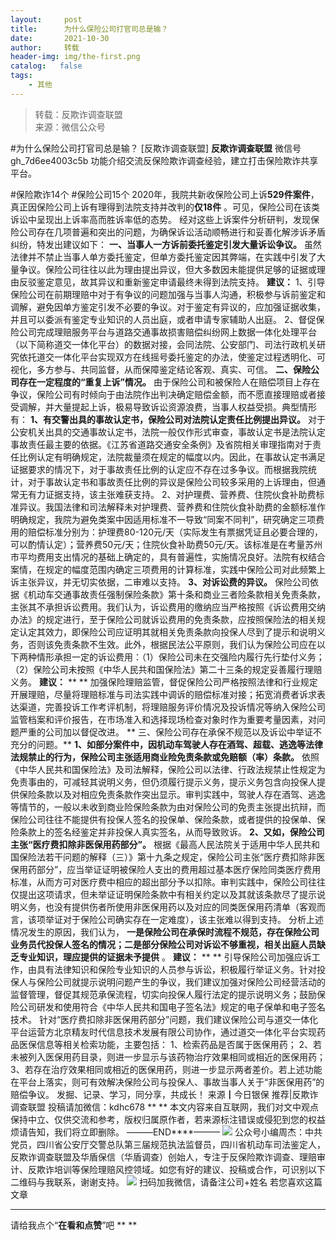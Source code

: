 ```yaml
---
layout:     post
title:      为什么保险公司打官司总是输？
date:       2021-10-30
author:     转载
header-img: img/the-first.png
catalog:   false
tags:
    - 其他
---
```


<blockquote><p>转载：反欺诈调查联盟<br>
来源：微信公众号</p></blockquote>

#为什么保险公司打官司总是输？
[反欺诈调查联盟]
**反欺诈调查联盟**
微信号gh_7d6ee4003c5b
功能介绍交流反保险欺诈调查经验，建立打击保险欺诈共享平台。

#保险欺诈14个
#保险公司15个
2020年，我院共新收保险公司上诉**529件案件**，真正因保险公司上诉有理得到法院支持并改判的**仅18件**
。可见，保险公司在该类诉讼中呈现出上诉率高而胜诉率低的态势。
经对这些上诉案件分析研判，发现保险公司存在几项普遍和突出的问题，为确保诉讼活动顺畅进行和妥善化解涉诉矛盾纠纷，特发出建议如下：
**一、当事人一方诉前委托鉴定引发大量诉讼争议。**
虽然法律并不禁止当事人单方委托鉴定，但单方委托鉴定因其弊端，在实践中引发了大量争议。保险公司往往以此为理由提出异议，但大多数因未能提供足够的证据或理由反驳鉴定意见，故其异议和重新鉴定申请最终未得到法院支持。
**建议：**
1、引导保险公司在前期理赔中对于有争议的问题加强与当事人沟通，积极参与诉前鉴定和调解，避免因单方鉴定引发不必要的争议。对于鉴定有异议的，应加强证据收集，并且可以委派有鉴定专业知识的人员出庭，或者申请专家辅助人出庭。
2、督促保险公司完成理赔服务平台与道路交通事故损害赔偿纠纷网上数据一体化处理平台（以下简称道交一体化平台）的数据对接，会同法院、公安部门、司法行政机关研究依托道交一体化平台实现双方在线摇号委托鉴定的办法，使鉴定过程透明化、可视化，多方参与、共同监督，从而保障鉴定结论客观、真实、可信。
**二、保险公司存在一定程度的“重复上诉”情况。**
由于保险公司和被保险人在赔偿项目上存在争议，保险公司有时倾向于由法院作出判决确定赔偿金额，而不愿直接理赔或者接受调解，并大量提起上诉，极易导致诉讼资源浪费，当事人权益受损。典型情形有：
**1、有交警出具的事故认定书，保险公司对法院认定责任比例提出异议。**
对于公安机关出具的交通事故认定书，法院一般仅作形式审查，事故认定书是法院认定事故责任最主要的依据。《江苏省道路交通安全条例》及省院相关审理指南对于责任比例认定有明确规定，法院裁量须在规定的幅度以内。因此，在事故认定书满足证据要求的情况下，对于事故责任比例的认定应不存在过多争议。而根据我院统计，对于事故认定书和事故责任比例的异议是保险公司较多采用的上诉理由，但通常无有力证据支持，该主张难获支持。
2、对护理费、营养费、住院伙食补助费标准异议。我国法律和司法解释未对护理费、营养费和住院伙食补助费的金额标准作明确规定，我院为避免类案中因适用标准不一导致“同案不同判”，研究确定三项费用的赔偿标准分别为：护理费80-120元/天（实际发生有票据凭证且必要合理的，可以酌情认定）；营养费50元/天；住院伙食补助费50元/天。该标准是在考量苏州市平均费用支出情况的基础上确定的，具有普遍性，实施情况良好。法院有权结合案情，在规定的幅度范围内确定三项费用的计算标准，实践中保险公司对此频繁上诉主张异议，并无切实依据，二审难以支持。
**3、对诉讼费的异议。**
保险公司依据《机动车交通事故责任强制保险条款》第十条和商业三者险条款相关免责条款，主张其不承担诉讼费用。我们认为，诉讼费用的缴纳应当严格按照《诉讼费用交纳办法》的规定进行，至于保险公司就诉讼费用的免责条款，应按照保险法的相关规定认定其效力，即保险公司应证明其就相关免责条款向投保人尽到了提示和说明义务，否则该免责条款不生效。此外，根据民法公平原则，我们认为保险公司应在以下两种情形承担一定的诉讼费用：（1）保险公司未在交强险内履行先行垫付义务；（2）保险公司未按照《中华人民共和国保险法》第二十三条的规定妥善履行理赔义务。
**建议：**
**
**
加强保险理赔监管，督促保险公司严格按照法律和行业规定开展理赔，尽量将理赔标准与司法实践中调诉的赔偿标准对接；拓宽消费者诉求表达渠道，完善投诉工作考评机制，将理赔服务评价情况及投诉情况等纳入保险公司监管档案和评价报告，在市场准入和选择现场检查对象时作为重要考量因素，对问题严重的公司加以督促改进。
**
三、保险公司存在承保不规范以及诉讼中举证不充分的问题。**
**1、如部分案件中，因机动车驾驶人存在酒驾、超载、逃逸等法律法规禁止的行为，保险公司主张适用商业险免责条款或免赔额（率）条款。**
依照《中华人民共和国保险法》及司法解释，保险公司以法律、行政法规禁止性规定为免责事由的，可减轻其说明义务，但仍须履行提示义务，提示义务包含向投保人提供保险条款以及对相应免责条款作突出显示。审判实践中，驾驶人存在酒驾、逃逸等情节的，一般以未收到商业险保险条款为由对保险公司的免责主张提出抗辩，而保险公司往往不能提供有投保人签名的投保单、保险条款，或者提供的投保单、保险条款上的签名经鉴定并非投保人真实签名，从而导致败诉。
**2、又如，保险公司主张“医疗费扣除非医保用药部分”。**
根据《最高人民法院关于适用中华人民共和国保险法若干问题的解释（三）》第十九条之规定，保险公司主张“医疗费扣除非医保用药部分”，应当举证证明被保险人支出的费用超过基本医疗保险同类医疗费用标准，从而方可对医疗费中相应的超出部分予以扣除。审判实践中，保险公司往往仅提出这项请求，但未举证证明保险条款中有相关约定以及其就该条款尽了提示说明义务，也没有提供伤者所使用非医保用药以及对应的同类医保用药清单（客观而言，该项举证对于保险公司确实存在一定难度），该主张难以得到支持。
分析上述情况发生的原因，我们认为，
**一是保险公司在承保时流程不规范，存在保险公司业务员代投保人签名的情况；二是部分保险公司对诉讼不够重视，相关出庭人员缺乏专业知识，理应提供的证据未予提供**
。
**建议：**
**
**
引导保险公司加强应诉工作，由具有法律知识和保险专业知识的人员参与诉讼，积极履行举证义务。针对投保人与保险公司就提示说明问题产生的争议，我们建议加强对保险公司经营活动的监督管理，督促其规范承保流程，切实向投保人履行法定的提示说明义务；鼓励保险公司研发和使用符合《中华人民共和国电子签名法》规定的电子保单和电子签名技术。
针对“医疗费扣除非医保用药部分”问题，我们建议保险公司与道交一体化平台运营方北京精友时代信息技术发展有限公司协作，通过道交一体化平台实现药品医保信息等相关检索功能，主要包括：
1、检索药品是否属于医保用药；
2、若未被列入医保用药目录，则进一步显示与该药物治疗效果相同或相近的医保用药；
3、若存在治疗效果相同或相近的医保用药，则进一步显示两者差价。若上述功能在平台上落实，则可有效解决保险公司与投保人、事故当事人关于“非医保用药”的赔偿争议。
发掘、记录、学习，同分享，共成长！
来源┃今日银保
推荐|反欺诈调查联盟
投稿请加微信：kdhc678
**
**
本文内容来自互联网，我们对文中观点保持中立、仅供交流和参考，版权归属原作者，若来源标注错误或侵犯到您的权益烦请告知，我们将立即删除。
———END****———
![]({{site.baseurl}}/postimg/L6usUGPiatBSs5Yxdp5NU9dpdqWanE7Mq7XpTo0mwlia1gia9NNFGTRYKdpVvrK2KgpAPictg52F8U9sicXI1jQ1dzA.jpeg)
公众号小编周杰：中共党员，四川省公安厅交警总队第三届规范执法监督员，四川省机动车司法鉴定人，反欺诈调查联盟及华盾保信（华盾调查）创始人，专注于反保险欺诈调查、理赔审计、反欺诈培训等保险理赔风控领域。如您有好的建议、投稿或合作，可识别以下二维码与我联系，谢谢支持。
![]({{site.baseurl}}/postimg/L6usUGPiatBQLNFXicXXQxXBwjwUmJlPGF0q5ZibOM9kCzhXR7EE7aTbgZIVibDd94F2CTC1GUb6zkDHLFKrVHibfjg.jpeg)
扫码加我微信，请备注公司+姓名
若您喜欢这篇文章
****
请给我点个“**在看和点赞**”吧
**
**
